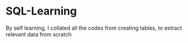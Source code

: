 # SQL-Learning
By self learning, I collated all the codes from creating tables, to extract relevant data from scratch
